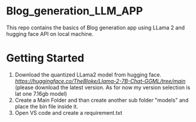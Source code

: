 # Blog_generation_LLM_APP
This repo contains the basics of Blog generation app using LLama 2 and hugging face API on local machine. 
# Getting Started
1. Download the quantized LLama2 model from hugging face.  
   *https://huggingface.co/TheBloke/Llama-2-7B-Chat-GGML/tree/main*  
   (please download the latest version. As for now my version selection is lat one 7.16gb model)
2. Create a Main Folder and than create another sub folder "models" and place the bin file inside it.
3. Open VS code and create a requirement.txt
   
